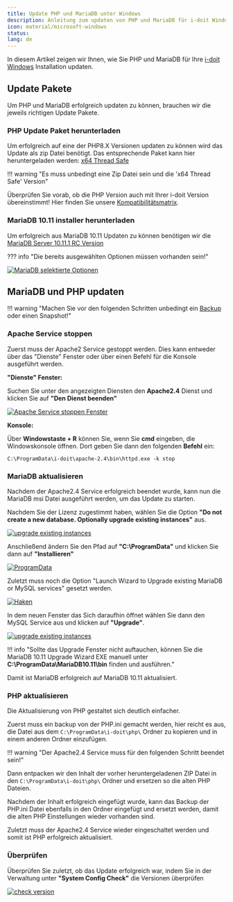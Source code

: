 ```yaml
---
title: Update PHP und MariaDB unter Windows
description: Anleitung zum updaten von PHP und MariaDB für i-doit Windows Installationen. Beinhaltete PHP Versionen sind 8.2, 8.3 und 8.4. Beinhaltete MariaDB Versionen sind MariaDB 10.11. Hier zeigen wir, welche Schritte notwendig sind um die PHP und MariaDB Versionen korrekt anzuheben.
icon: material/microsoft-windows
status:
lang: de
---
```


In diesem Artikel zeigen wir Ihnen, wie Sie PHP und MariaDB für Ihre [i-doit Windows](../installation/manuelle-installation/microsoft-windows-server/index.md) Installation updaten.

## Update Pakete

Um PHP und MariaDB erfolgreich updaten zu können, brauchen wir die jeweils richtigen Update Pakete.

### PHP Update Paket herunterladen

Um erfolgreich auf eine der PHP8.X Versionen updaten zu können wird das Update als zip Datei benötigt.
Das entsprechende Paket kann hier heruntergeladen werden: [x64 Thread Safe](https://windows.php.net/download/)

!!! warning "Es muss unbedingt eine Zip Datei sein und die 'x64 Thread Safe' Version"

Überprüfen Sie vorab, ob die PHP Version auch mit Ihrer i-doit Version übereinstimmt!
Hier finden Sie unsere [Kompatibilitätsmatrix](../installation/systemvoraussetzungen.md#kompatibilitätsmatrix).

### MariaDB 10.11 installer herunterladen

Um erfolgreich aus MariaDB 10.11 Updaten zu können benötigen wir die [MariaDB Server 10.11.1 RC Version](https://mariadb.org/download/?t=mariadb&o=true&p=mariadb&r=10.11.1&os=windows&cpu=x86_64&pkg=msi&mirror=archive)

??? info "Die bereits ausgewählten Optionen müssen vorhanden sein!"

[![MariaDB selektierte Optionen](../assets/images/de/upgrades-und-umzuege/php-mariadb-update/1-pum.png)](../assets/images/de/upgrades-und-umzuege/php-mariadb-update/1-pum.png)

## MariaDB und PHP updaten

!!! warning "Machen Sie vor den folgenden Schritten unbedingt ein [Backup](../wartung-und-betrieb/daten-sichern-und-wiederherstellen/index.md) oder einen Snapshot!"

### Apache Service stoppen

Zuerst muss der Apache2 Service gestoppt werden. Dies kann entweder über das "Dienste" Fenster oder über einen Befehl für die Konsole ausgeführt werden.

**"Dienste" Fenster:**

Suchen Sie unter den angezeigten Diensten den **Apache2.4** Dienst und klicken Sie auf **"Den Dienst beenden"**

[![Apache Service stoppen Fenster](../assets/images/de/upgrades-und-umzuege/php-mariadb-update/2-pum.png)](../assets/images/de/upgrades-und-umzuege/php-mariadb-update/2-pum.png)

**Konsole:**

Über **Windowstaste + R** können Sie, wenn Sie **cmd** eingeben, die Windowskonsole öffnen.
Dort geben Sie dann den folgenden **Befehl** ein:

```winbatch
C:\ProgramData\i-doit\apache-2.4\bin\httpd.exe -k stop
```

### MariaDB aktualisieren

Nachdem der Apache2.4 Service erfolgreich beendet wurde, kann nun die MariaDB msi Datei ausgeführt werden, um das Update zu starten.

Nachdem Sie der Lizenz zugestimmt haben, wählen Sie die Option **"Do not create a new database. Optionally upgrade existing instances"** aus.

[![upgrade existing instances](../assets/images/de/upgrades-und-umzuege/php-mariadb-update/3-pum.png)](../assets/images/de/upgrades-und-umzuege/php-mariadb-update/3-pum.png)

Anschließend ändern Sie den Pfad auf **"C:\ProgramData\"** und klicken Sie dann auf **"Installieren"**

[![ProgramData](../assets/images/de/upgrades-und-umzuege/php-mariadb-update/4-pum.png)](../assets/images/de/upgrades-und-umzuege/php-mariadb-update/4-pum.png)

Zuletzt muss noch die Option "Launch Wizard to Upgrade existing MariaDB or MySQL services" gesetzt werden.

[![Haken](../assets/images/de/upgrades-und-umzuege/php-mariadb-update/5-pum.png)](../assets/images/de/upgrades-und-umzuege/php-mariadb-update/5-pum.png)

In dem neuen Fenster das Sich daraufhin öffnet wählen Sie dann den MySQL Service aus und klicken auf **"Upgrade"**.

[![upgrade existing instances](../assets/images/de/upgrades-und-umzuege/php-mariadb-update/6-pum.png)](../assets/images/de/upgrades-und-umzuege/php-mariadb-update/6-pum.png)

!!! info "Sollte das Upgrade Fenster nicht auftauchen, können Sie die MariaDB 10.11 Upgrade Wizard EXE manuell unter **C:\ProgramData\MariaDB10.11\bin** finden und ausführen."

Damit ist MariaDB erfolgreich auf MariaDB 10.11 aktualisiert.

### PHP aktualisieren

Die Aktualisierung von PHP gestaltet sich deutlich einfacher.

Zuerst muss ein backup von der PHP.ini gemacht werden, hier reicht es aus, die Datei aus dem `C:\ProgramData\i-doit\php\` Ordner zu kopieren und in einem anderen Ordner einzufügen.

!!! warning "Der Apache2.4 Service muss für den folgenden Schritt beendet sein!"

Dann entpacken wir den Inhalt der vorher heruntergeladenen ZIP Datei in den `C:\ProgramData\i-doit\php\` Ordner und ersetzen so die alten PHP Dateien.

Nachdem der Inhalt erfolgreich eingefügt wurde, kann das Backup der PHP.ini Datei ebenfalls in den Ordner eingefügt und ersetzt werden, damit die alten PHP Einstellungen wieder vorhanden sind.

Zuletzt muss der Apache2.4 Service wieder eingeschaltet werden und somit ist PHP erfolgreich aktualisiert.

### Überprüfen

Überprüfen Sie zuletzt, ob das Update erfolgreich war, indem Sie in der Verwaltung unter **"System Config Check"** die Versionen überprüfen

[![check version](../assets/images/de/upgrades-und-umzuege/php-mariadb-update/7-pum.png)](../assets/images/de/upgrades-und-umzuege/php-mariadb-update/7-pum.png)
